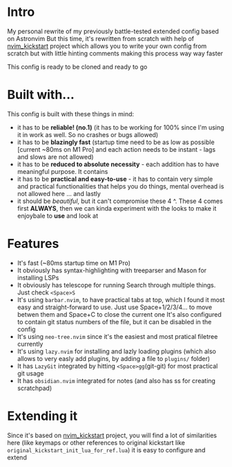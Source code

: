 # Intro
My personal rewrite of my previously battle-tested extended config based on Astronvim
But this time, it's rewritten from scratch with help of [nvim_kickstart](https://github.com/nvim-lua/kickstart.nvim) project
which allows you to write your own config from scratch but with little hinting comments making this process way way faster

This config is ready to be cloned and ready to go 


# Built with... 
This config is built with these things in mind:
- it has to be **reliable! (no.1)** (it has to be working for 100% since I'm using it in work as well. So no crashes or bugs allowed)
- it has to be **blazingly fast** (startup time need to be as low as possible [current ~80ms on M1 Pro] and each action needs to be instant - lags and slows are not allowed) 
- it has to be **reduced to absolute necessity** - each addition has to have meaningful purpose. It contains
- it has to be **practical and easy-to-use** - it has to contain very simple and practical functionalities that helps you do things, mental overhead is not allowed here
... and lastly
- it should be *beautiful*, but it can't compromise these 4 ^. These 4 comes first **ALWAYS**, then we can kinda experiment with the looks
to make it enjoybale to **use** and look at

# Features
- It's fast (~80ms startup time on M1 Pro)
- It obviously has syntax-highlighting with treeparser and Mason for installing LSPs
- It obviously has telescope for running Search through multiple things. Just check `<Space>S`
- It's using `barbar.nvim`, to have practical tabs at top, which I found it most easy and straight-forward to use. 
  Just use Space+1/2/3/4... to move betwen them and Space+C to close the current one
  It's also configured to contain git status numbers of the file, but it can be disabled in the config
- It's using `neo-tree.nvim` since it's the easiest and most pratical filetree currently
- It's using `lazy.nvim` for installing and lazly loading plugins (which also allows to very easly add plugins, by adding a file to `plugins/` folder)
- It has `LazyGit` integrated by hitting `<Space>gg`(git-git) for most practical git usage
- It has `obsidian.nvim` integrated for notes (and also has <Space>ss for creating scratchpad) 

# Extending it
Since it's based on [nvim_kickstart](https://github.com/nvim-lua/kickstart.nvim) project, you will find a lot of similarities here
(like keymaps or other references to original kickstart like `original_kickstart_init_lua_for_ref.lua`) 
it is easy to configure and extend
